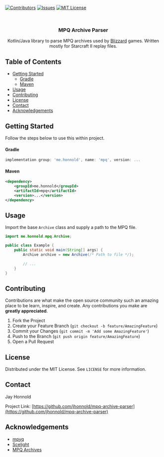 <!-- PROJECT SHIELDS -->
<!--
*** I'm using markdown "reference style" links for readability.
*** Reference links are enclosed in brackets [ ] instead of parentheses ( ).
*** See the bottom of this document for the declaration of the reference variables
*** for contributors-url, forks-url, etc. This is an optional, concise syntax you may use.
*** https://www.markdownguide.org/basic-syntax/#reference-style-links
-->
[![Contributors][contributors-shield]][contributors-url]
[![Issues][issues-shield]][issues-url]
[![MIT License][license-shield]][license-url]

<!-- PROJECT LOGO -->
<br />
<p align="center">
  <h3 align="center">MPQ Archive Parser</h3>
  <p align="center">
    Kotlin/Java library to parse MPQ archives used by <a href="https://www.blizzard.com">Blizzard</a> games.
    Written mostly for Starcraft II replay files.
  </p>
</p>

<!-- TABLE OF CONTENTS -->
## Table of Contents

* [Getting Started](#getting-started)
  * [Gradle](#gradle)
  * [Maven](#maven)
* [Usage](#usage)
* [Contributing](#contributing)
* [License](#license)
* [Contact](#contact)
* [Acknowledgements](#acknowledgements)


<!-- GETTING STARTED -->
## Getting Started

Follow the steps below to use this within project.

#### Gradle
```gradle
implementation group: 'me.honnold', name: 'mpq', version: ...
```

#### Maven
```xml
<dependency>
    <groupId>me.honnold</groupId>
    <artifactId>mpq</artifactId>
    <version>...</version>
</dependency>
```

<!-- USAGE EXAMPLES -->
## Usage

Import the base `Archive` class and supply a path to the MPQ file.

```java
import me.honnold.mpq.Archive;

public class Example {
    public static void main(String[] args) {
        Archive archive = new Archive(/* Path to file */);
       
        // ...
    }
}
```


<!-- CONTRIBUTING -->
## Contributing

Contributions are what make the open source community such an amazing place to be learn, inspire, and create. 
Any contributions you make are **greatly appreciated**.

1. Fork the Project
2. Create your Feature Branch (`git checkout -b feature/AmazingFeature`)
3. Commit your Changes (`git commit -m 'Add some AmazingFeature'`)
4. Push to the Branch (`git push origin feature/AmazingFeature`)
5. Open a Pull Request



<!-- LICENSE -->
## License

Distributed under the MIT License. See `LICENSE` for more information.



<!-- CONTACT -->
## Contact

Jay Honnold

Project Link: [https://github.com/jhonnold/mpq-archive-parser](https://github.com/jhonnold/mpq-archive-parser)


<!-- ACKNOWLEDGEMENTS -->
## Acknowledgements
* [mpyq](https://github.com/eagleflo/mpyq)
* [Scelight](https://github.com/icza/scelight)
* [MPQ Archives](http://www.zezula.net/en/mpq/main.html)


<!-- MARKDOWN LINKS & IMAGES -->
<!-- https://www.markdownguide.org/basic-syntax/#reference-style-links -->
[contributors-shield]: https://img.shields.io/github/contributors/jhonnold/mpq-archive-parser?style=flat-square
[contributors-url]: https://github.com/jhonnold/mpq-archive-parser/graphs/contributors
[issues-shield]: https://img.shields.io/github/issues/jhonnold/mpq-archive-parser.svg?style=flat-square
[issues-url]: https://github.com/jhonnold/mpq-archive-parser/issues
[license-shield]: https://img.shields.io/github/license/jhonnold/mpq-archive-parser.svg?style=flat-square
[license-url]: https://github.com/jhonnold/mpq-archive-parser/blob/master/LICENSE